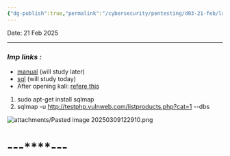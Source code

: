 ```yaml
---
{"dg-publish":true,"permalink":"/cybersecurity/pentesting/d03-21-feb/lab-3/"}
---
```


Date: 21 Feb 2025

---
### *Imp links :*
- [manual](https://www.hackingarticles.in/manual-sql-injection-exploitationstep-step/) (will study later)
- [sql](https://www.geeksforgeeks.org/use-sqlmap-test-website-sqlinjection-vulnerability/) (will study today)
- After opening kali:  [refere this](https://www.geeksforgeeks.org/use-sqlmaptest-website-sql-injection-vulnerability/)

1) sudo apt-get install sqlmap
2) sqlmap -u http://testphp.vulnweb.com/listproducts.php?cat=1 --dbs

![attachments/Pasted image 20250309122910.png](/img/user/Cybersecurity/Pentesting/D03_21%20Feb/attachments/Pasted%20image%2020250309122910.png)

#                                    ---****---
